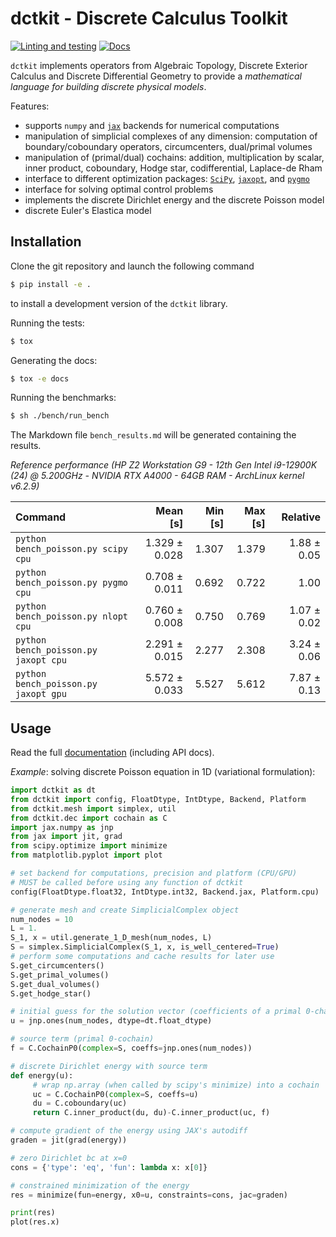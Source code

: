 # dctkit - Discrete Calculus Toolkit

[![Linting and
testing](https://github.com/alucantonio/dctkit/actions/workflows/tests.yml/badge.svg)](https://github.com/alucantonio/dctkit/actions/workflows/tests.yml)
[![Docs](https://readthedocs.org/projects/dctkit/badge/?version=latest)](https://dctkit.readthedocs.io/en/latest/?badge=latest)

`dctkit` implements operators from Algebraic Topology, Discrete Exterior Calculus and
Discrete Differential Geometry to provide a *mathematical language for building discrete physical models*.

Features:
- supports `numpy` and [`jax`](http://github.com/google/jax/) backends for numerical computations
- manipulation of simplicial complexes of any dimension: computation of boundary/coboundary operators, circumcenters, dual/primal volumes
- manipulation of (primal/dual) cochains: addition, multiplication by scalar, inner product, coboundary, Hodge star, codifferential, Laplace-de Rham
- interface to different optimization packages: [`SciPy`](https://github.com/scipy/scipy), [`jaxopt`](http://github.com/google/jaxopt), and [`pygmo`](https://github.com/esa/pygmo2)
- interface for solving optimal control problems
- implements the discrete Dirichlet energy and the discrete Poisson model
- discrete Euler's Elastica model

## Installation

Clone the git repository and launch the following command

```bash
$ pip install -e .
```

to install a development version of the `dctkit` library.

Running the tests:

```bash
$ tox
```

Generating the docs:

```bash
$ tox -e docs
```

Running the benchmarks:

```bash
$ sh ./bench/run_bench
```
The Markdown file `bench_results.md` will be generated containing the results.

*Reference performance (HP Z2 Workstation G9 - 12th Gen Intel i9-12900K (24) @ 5.200GHz - NVIDIA RTX A4000 - 64GB RAM - ArchLinux kernel v6.2.9)*

| Command                              |      Mean [s] | Min [s] | Max [s] |    Relative |
| :----------------------------------- | ------------: | ------: | ------: | ----------: |
| `python bench_poisson.py scipy cpu`  | 1.329 ± 0.028 |   1.307 |   1.379 | 1.88 ± 0.05 |
| `python bench_poisson.py pygmo cpu`  | 0.708 ± 0.011 |   0.692 |   0.722 |        1.00 |
| `python bench_poisson.py nlopt cpu`  | 0.760 ± 0.008 |   0.750 |   0.769 | 1.07 ± 0.02 |
| `python bench_poisson.py jaxopt cpu` | 2.291 ± 0.015 |   2.277 |   2.308 | 3.24 ± 0.06 |
| `python bench_poisson.py jaxopt gpu` | 5.572 ± 0.033 |   5.527 |   5.612 | 7.87 ± 0.13 |

## Usage

Read the full [documentation](https://dctkit.readthedocs.io/en/latest/) (including API
docs).

*Example*: solving discrete Poisson equation in 1D (variational formulation):

```python
import dctkit as dt
from dctkit import config, FloatDtype, IntDtype, Backend, Platform
from dctkit.mesh import simplex, util
from dctkit.dec import cochain as C
import jax.numpy as jnp
from jax import jit, grad
from scipy.optimize import minimize
from matplotlib.pyplot import plot

# set backend for computations, precision and platform (CPU/GPU)
# MUST be called before using any function of dctkit
config(FloatDtype.float32, IntDtype.int32, Backend.jax, Platform.cpu)

# generate mesh and create SimplicialComplex object
num_nodes = 10
L = 1.
S_1, x = util.generate_1_D_mesh(num_nodes, L)
S = simplex.SimplicialComplex(S_1, x, is_well_centered=True)
# perform some computations and cache results for later use
S.get_circumcenters()
S.get_primal_volumes()
S.get_dual_volumes()
S.get_hodge_star()

# initial guess for the solution vector (coefficients of a primal 0-chain)
u = jnp.ones(num_nodes, dtype=dt.float_dtype)

# source term (primal 0-cochain)
f = C.CochainP0(complex=S, coeffs=jnp.ones(num_nodes))

# discrete Dirichlet energy with source term
def energy(u):
     # wrap np.array (when called by scipy's minimize) into a cochain
     uc = C.CochainP0(complex=S, coeffs=u)
     du = C.coboundary(uc)
     return C.inner_product(du, du)-C.inner_product(uc, f)

# compute gradient of the energy using JAX's autodiff
graden = jit(grad(energy))

# zero Dirichlet bc at x=0
cons = {'type': 'eq', 'fun': lambda x: x[0]}

# constrained minimization of the energy
res = minimize(fun=energy, x0=u, constraints=cons, jac=graden)

print(res)
plot(res.x)
```